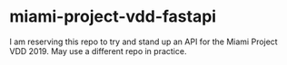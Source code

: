 # miami-project-vdd-fastapi

I am reserving this repo to try and stand up an API for the Miami Project VDD 2019. May use a different repo in practice.
